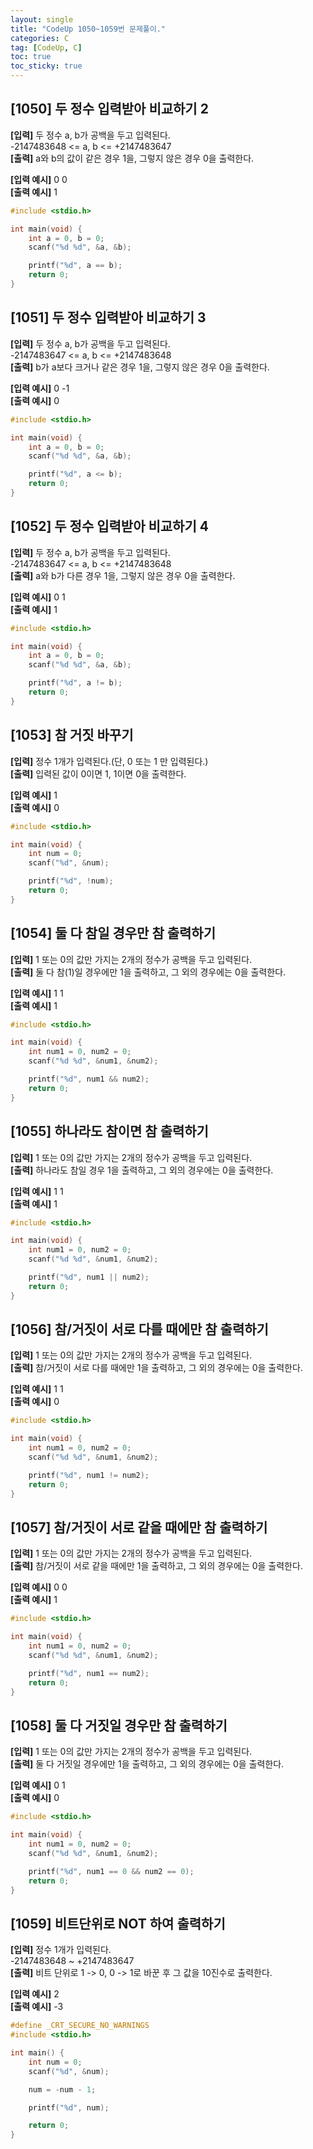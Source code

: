 ```yaml
---
layout: single
title: "CodeUp 1050~1059번 문제풀이."
categories: C
tag: [CodeUp, C]
toc: true
toc_sticky: true
---
```


## [1050] 두 정수 입력받아 비교하기 2  
**[입력]** 두 정수 a, b가 공백을 두고 입력된다.  
-2147483648 <= a, b <= +2147483647  
**[출력]** a와 b의 값이 같은 경우 1을, 그렇지 않은 경우 0을 출력한다.


**[입력 예시]** 0 0  
**[출력 예시]** 1  
```c
#include <stdio.h>

int main(void) {
	int a = 0, b = 0;
	scanf("%d %d", &a, &b);

	printf("%d", a == b);
	return 0;
}
```  


## [1051] 두 정수 입력받아 비교하기 3  
**[입력]** 두 정수 a, b가 공백을 두고 입력된다.  
-2147483647 <= a, b <= +2147483648  
**[출력]** b가 a보다 크거나 같은 경우 1을, 그렇지 않은 경우 0을 출력한다.


**[입력 예시]** 0 -1  
**[출력 예시]** 0  
```c
#include <stdio.h>

int main(void) {
	int a = 0, b = 0;
	scanf("%d %d", &a, &b);

	printf("%d", a <= b);
	return 0;
}
```  


## [1052] 두 정수 입력받아 비교하기 4  
**[입력]** 두 정수 a, b가 공백을 두고 입력된다.  
-2147483647 <= a, b <= +2147483648  
**[출력]** a와 b가 다른 경우 1을, 그렇지 않은 경우 0을 출력한다.


**[입력 예시]** 0 1  
**[출력 예시]** 1  
```c
#include <stdio.h>

int main(void) {
	int a = 0, b = 0;
	scanf("%d %d", &a, &b);

	printf("%d", a != b);
	return 0;
}
```  


## [1053] 참 거짓 바꾸기  
**[입력]** 정수 1개가 입력된다.(단, 0 또는 1 만 입력된다.)  
**[출력]** 입력된 값이 0이면 1, 1이면 0을 출력한다.


**[입력 예시]** 1  
**[출력 예시]** 0  
```c
#include <stdio.h>

int main(void) {
	int num = 0;
	scanf("%d", &num);

	printf("%d", !num);
	return 0;
}
```  


## [1054] 둘 다 참일 경우만 참 출력하기  
**[입력]** 1 또는 0의 값만 가지는 2개의 정수가 공백을 두고 입력된다.  
**[출력]** 둘 다 참(1)일 경우에만 1을 출력하고, 그 외의 경우에는 0을 출력한다.


**[입력 예시]** 1 1  
**[출력 예시]** 1  
```c
#include <stdio.h>

int main(void) {
	int num1 = 0, num2 = 0;
	scanf("%d %d", &num1, &num2);

	printf("%d", num1 && num2);
	return 0;
}
```  


## [1055] 하나라도 참이면 참 출력하기  
**[입력]** 1 또는 0의 값만 가지는 2개의 정수가 공백을 두고 입력된다.  
**[출력]** 하나라도 참일 경우 1을 출력하고, 그 외의 경우에는 0을 출력한다.


**[입력 예시]** 1 1  
**[출력 예시]** 1  
```c
#include <stdio.h>

int main(void) {
	int num1 = 0, num2 = 0;
	scanf("%d %d", &num1, &num2);

	printf("%d", num1 || num2);
	return 0;
}
```  


## [1056] 참/거짓이 서로 다를 때에만 참 출력하기  
**[입력]** 1 또는 0의 값만 가지는 2개의 정수가 공백을 두고 입력된다.  
**[출력]** 참/거짓이 서로 다를 때에만 1을 출력하고, 그 외의 경우에는 0을 출력한다.


**[입력 예시]** 1 1  
**[출력 예시]** 0  
```c
#include <stdio.h>

int main(void) {
	int num1 = 0, num2 = 0;
	scanf("%d %d", &num1, &num2);

	printf("%d", num1 != num2);
	return 0;
}
```  


## [1057] 참/거짓이 서로 같을 때에만 참 출력하기  
**[입력]** 1 또는 0의 값만 가지는 2개의 정수가 공백을 두고 입력된다.  
**[출력]** 참/거짓이 서로 같을 때에만 1을 출력하고, 그 외의 경우에는 0을 출력한다.


**[입력 예시]** 0 0  
**[출력 예시]** 1  
```c
#include <stdio.h>

int main(void) {
	int num1 = 0, num2 = 0;
	scanf("%d %d", &num1, &num2);

	printf("%d", num1 == num2);
	return 0;
}
```  


## [1058] 둘 다 거짓일 경우만 참 출력하기  
**[입력]** 1 또는 0의 값만 가지는 2개의 정수가 공백을 두고 입력된다.  
**[출력]** 둘 다 거짓일 경우에만 1을 출력하고, 그 외의 경우에는 0을 출력한다.


**[입력 예시]** 0 1  
**[출력 예시]** 0  
```c
#include <stdio.h>

int main(void) {
	int num1 = 0, num2 = 0;
	scanf("%d %d", &num1, &num2);

	printf("%d", num1 == 0 && num2 == 0);
	return 0;
}
```  


## [1059] 비트단위로 NOT 하여 출력하기  
**[입력]** 정수 1개가 입력된다.  
-2147483648 ~ +2147483647  
**[출력]** 비트 단위로 1 -> 0, 0 -> 1로 바꾼 후 그 값을 10진수로 출력한다.


**[입력 예시]** 2  
**[출력 예시]** -3  
```c
#define _CRT_SECURE_NO_WARNINGS
#include <stdio.h>

int main() {
	int num = 0;
	scanf("%d", &num);

	num = -num - 1;

	printf("%d", num);

	return 0;
}
```   